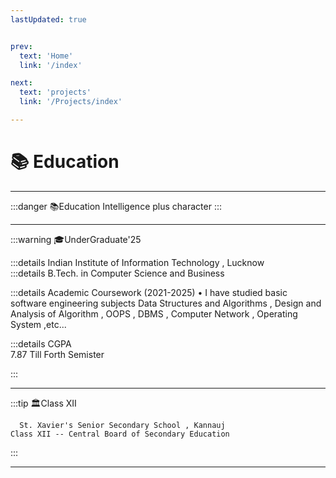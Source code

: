 ```yaml
---
lastUpdated: true   


prev:
  text: 'Home'
  link: '/index'

next:
  text: 'projects'
  link: '/Projects/index'

---
```

# 📚 Education 

<hr>

:::danger 📚Education 
 Intelligence plus character 
:::

<hr>

:::warning 🎓UnderGraduate'25

:::details Indian Institute of Information Technology , Lucknow        
:::details B.Tech. in Computer Science and Business


:::details Academic Coursework (2021-2025)
 • I have studied basic software engineering subjects Data Structures and Algorithms , Design and Analysis of Algorithm , OOPS , DBMS , Computer Network , Operating System ,etc...

:::details CGPA       
7.87 Till Forth Semister 

:::

   <!-- ⚡ Apart from this, I have done courses on Deep Learning, Data Science, Cloud Computing and Full Stack Development.        -->
   <!-- ⚡ I have studied basic software engineering subjects like DS, Algorithms, DBMS, OS, CA, AI etc. -->
<hr>

:::tip 🏛️Class XII 
```
  St. Xavier's Senior Secondary School , Kannauj               
Class XII -- Central Board of Secondary Education             

```
:::

---

<!-- # Certifcations -->

